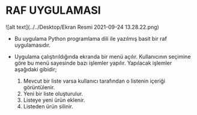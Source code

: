 # RAF UYGULAMASI
![alt text](../../Desktop/Ekran Resmi 2021-09-24 13.28.22.png)


- Bu uygulama Python programlama dili ile yazılmış basit bir raf uygulamasıdır.


- Uygulama çalıştırıldığında ekranda bir menü açılır. Kullanıcının seçimine göre bu menü sayesinde bazı işlemler yapılır. Yapılacak işlemler aşağıdaki gibidir;

   1. Mevcut bir liste varsa kullanıcı tarafından o listenin içeriği görüntülenir.
   2. Yeni bir liste oluşturulur.
   3. Listeye yeni ürün eklenir.
   4. Listeden ürün silinir.
    
